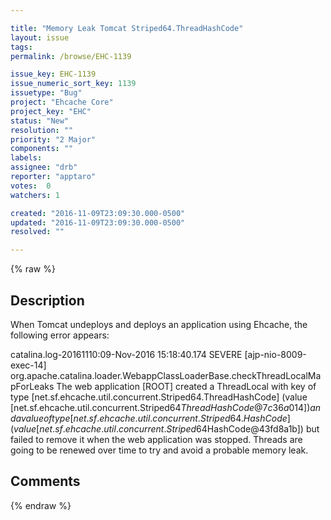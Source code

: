 ```yaml
---

title: "Memory Leak Tomcat Striped64.ThreadHashCode"
layout: issue
tags: 
permalink: /browse/EHC-1139

issue_key: EHC-1139
issue_numeric_sort_key: 1139
issuetype: "Bug"
project: "Ehcache Core"
project_key: "EHC"
status: "New"
resolution: ""
priority: "2 Major"
components: ""
labels: 
assignee: "drb"
reporter: "apptaro"
votes:  0
watchers: 1

created: "2016-11-09T23:09:30.000-0500"
updated: "2016-11-09T23:09:30.000-0500"
resolved: ""

---
```




{% raw %}



## Description

<div markdown="1" class="description">

When Tomcat undeploys and deploys an application using Ehcache, the following error appears:

catalina.log-20161110:09-Nov-2016 15:18:40.174 SEVERE [ajp-nio-8009-exec-14] org.apache.catalina.loader.WebappClassLoaderBase.checkThreadLocalMapForLeaks The web application [ROOT] created a ThreadLocal with key of type [net.sf.ehcache.util.concurrent.Striped64.ThreadHashCode] (value [net.sf.ehcache.util.concurrent.Striped64$ThreadHashCode@7c36a014]) and a value of type [net.sf.ehcache.util.concurrent.Striped64.HashCode] (value [net.sf.ehcache.util.concurrent.Striped64$HashCode@43fd8a1b]) but failed to remove it when the web application was stopped. Threads are going to be renewed over time to try and avoid a probable memory leak.

</div>

## Comments



{% endraw %}
